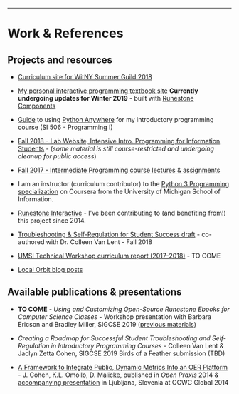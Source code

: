 ----
# Work & References

## Projects and resources

* [Curriculum site for WitNY Summer Guild 2018](https://witny-summer-guild-2018.github.io/)

* [My personal interactive programming textbook site](https://learningpython-today.github.io/pip2/index.html) **Currently undergoing updates for Winter 2019** - built with [Runestone Components](https://github.com/runestoneinteractive/runestonecomponents)

* [Guide](https://docs.google.com/document/d/1y2PxDLCNdZB6ZJLlh0C7nQhKHsFvw8EbP4GzbkvUuOM/edit?usp=sharing) to using [Python Anywhere](https://www.pythonanywhere.com/) for my introductory programming course (SI 506 - Programming I)

* [Fall 2018 - Lab Website, Intensive Intro. Programming for Information Students](https://si508-f18.github.io/) - (*some material is still course-restricted and undergoing cleanup for public access*)

* [Fall 2017 - Intermediate Programming course lectures & assignments](https://github.com/SI507-F17)

* I am an instructor (curriculum contributor) to the [Python 3 Programming specialization](https://www.coursera.org/specializations/python-3-programming) on Coursera from the University of Michigan School of Information.

* [Runestone Interactive](http://runestoneinteractive.org/) - I've been contributing to (and benefiting from!) this project since 2014.

* [Troubleshooting & Self-Regulation for Student Success draft](https://docs.google.com/document/d/1HJSOtoy-YlhsitDClAxxOCPTOS08rIlUEsEgDwTPTGI/edit?usp=sharing) - co-authored with Dr. Colleen Van Lent - Fall 2018

* [UMSI Technical Workshop curriculum report (2017-2018)](tba.net) - TO COME

* [Local Orbit blog posts](https://localorbit.com/blog/author/jackie/)

## Available publications & presentations

* **TO COME** - *Using and Customizing Open-Source Runestone Ebooks for Computer Science Classes* - Workshop presentation with Barbara Ericson and Bradley Miller, SIGCSE 2019 ([previous materials](https://github.com/RunestoneInteractive/Workshop2017))

* *Creating a Roadmap for Successful Student Troubleshooting and Self-Regulation in
Introductory Programming Courses* - Colleen Van Lent & Jaclyn Zetta Cohen, SIGCSE 2019 Birds of a Feather submission (TBD)

* [A Framework to Integrate Public, Dynamic Metrics Into an OER Platform](https://deepblue.lib.umich.edu/bitstream/handle/2027.42/106587/CohenOmolloMalicke-MetricsFramework-OpenPraxis.pdf?sequence=1) - J. Cohen, K.L. Omollo, D. Malicke, published in *Open Praxis* 2014 & [accompanying presentation](http://videolectures.net/ocwc2014_cohen_oer_platform/) in Ljubljana, Slovenia at OCWC Global 2014
